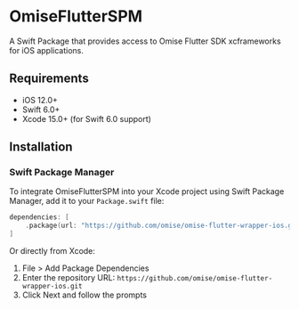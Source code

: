 # OmiseFlutterSPM

A Swift Package that provides access to Omise Flutter SDK xcframeworks for iOS applications.

## Requirements

- iOS 12.0+
- Swift 6.0+
- Xcode 15.0+ (for Swift 6.0 support)

## Installation

### Swift Package Manager

To integrate OmiseFlutterSPM into your Xcode project using Swift Package Manager, add it to your `Package.swift` file:

```swift
dependencies: [
    .package(url: "https://github.com/omise/omise-flutter-wrapper-ios.git", .exact("your_desired_version"))
]
```

Or directly from Xcode:

1. File > Add Package Dependencies
2. Enter the repository URL: `https://github.com/omise/omise-flutter-wrapper-ios.git`
3. Click Next and follow the prompts
